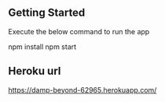 

## Getting Started

Execute the below command to run the app

npm install
npm start

## Heroku url

https://damp-beyond-62965.herokuapp.com/

